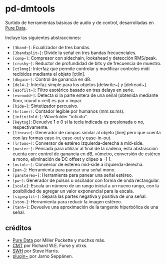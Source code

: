 # pd-dmtools
Surtido de herramientas básicas de audio y de control, desarrolladas en [Pure Data](https://github.com/pure-data/pure-data).  
  
Incluye las siguientes abstracciones:
- `[3band~]`: Ecualizador de tres bandas.
- `[3bandsplit~]`: Divide la señal en tres bandas frecuenciales.
- `[comp~]`: Compresor con sidechain, lookahead y detección RMS/peak.
- `[crushy~]`: Reductor de profundidad de bits y de frecuencia de muestro.
- `[ctlmng]`: Interfaz que permite controlar y modificar controles midi recibidos mediante el objeto [ctlin].
- `[dbgain~]`: Control de ganancia en dB.
- `[del4~]`: Interfaz simple para los objetos [delwrite~] y [delread~].
- `[esofilt~]`: Filtro esotérico basado en tres delays en serie.
- `[evenodd~]`: Detecta si la parte entera de una señal (obtenida mediante floor, round o ceil) es par o impar.
- `[hide~]`: Sintetizador percusivo.
- `[hrtimer]`: Contador legible por humanos (mm:ss:ms).
- `[infinifold~]`: Wavefolder "infinito".
- `[keytog]`: Devuelve 1 o 0 si la tecla indicada es presionada o no, respectivamente.
- `[linease]`: Generador de rampas similar al objeto [line] pero que cuenta con las formas ease-in, ease-out y ease-in-out.
- `[lrtoms~]`: Conversor de estéreo izquierda-derecha a mid-side.
- `[master~]`: Pensada para utilizar al final de la cadena, esta abstracción cuenta con: control de ganancia en dB, vúmetro, conversión de estéreo a mono, eliminación de DC offset y clipeo a -1 1.
- `[mstolr~]`: Conversor de estéreo mid-side a izquierda-derecha.
- `[pan~]`: Herramienta para panear una señal mono.
- `[panstereo~]`: Herramienta para panear una señal estéreo.
- `[pw~]`: Generador de pulsos u oscilador con forma de onda rectangular.
- `[scale]`: Escala un número de un rango inicial a un nuevo rango, con la posibilidad de agregar un valor exponencial para la escala.
- `[signsplit~]`: Separa las partes negativa y positiva de una señal.
- `[stom~]`: Herramienta para reducir la imagen estéreo.
- `[tanh~]`: Devuelve una aproximación de la tangente hiperbólica de una señal.

## créditos
- [Pure Data](https://github.com/pure-data/pure-data) por Miller Puckette y muchxs más.
- [CMT](https://www.ladspa.org/cmt/overview.html) por Richard W.E. Furse y otrxs.
- [SWH](https://github.com/swh/ladspa) por Steve Harris.
- [plugin~](https://github.com/teaecetyrannis/pd-plugin) por Jarno Seppänen.
